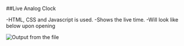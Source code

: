 ##Live Analog Clock

-HTML, CSS and Javascript is used.
-Shows the live time.
-Will look like below upon opening 

![Output from the file](https://i.ibb.co/xSKjS1V/Screenshot-172.png)
